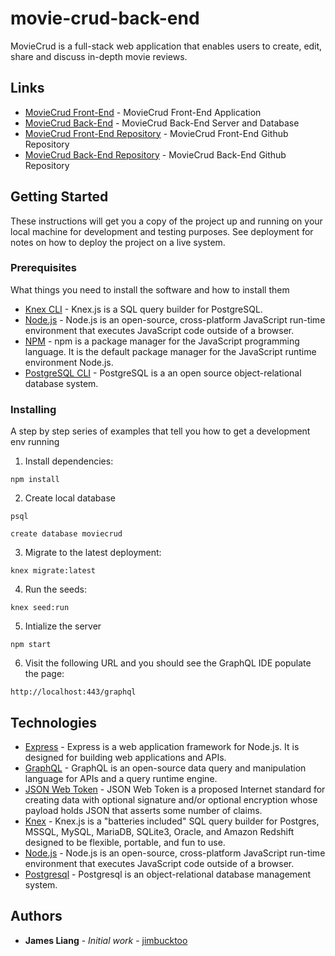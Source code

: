 # movie-crud-back-end

MovieCrud is a full-stack web application that enables users to create, edit, share and discuss in-depth movie reviews.

## Links

* [MovieCrud Front-End](https://mcrud.surge.sh/) - MovieCrud Front-End Application
* [MovieCrud Back-End](https://moviecrud.onrender.com/graphql) - MovieCrud Back-End Server and Database
* [MovieCrud Front-End Repository](https://github.com/jimbucktoo/movie-crud-front-end/) - MovieCrud Front-End Github Repository
* [MovieCrud Back-End Repository](https://github.com/jimbucktoo/movie-crud-back-end/) - MovieCrud Back-End Github Repository

## Getting Started

These instructions will get you a copy of the project up and running on your local machine for development and testing purposes. See deployment for notes on how to deploy the project on a live system.

### Prerequisites

What things you need to install the software and how to install them

* [Knex CLI](https://knexjs.org/) - Knex.js is a SQL query builder for PostgreSQL.
* [Node.js](https://www.nodejs.org/) - Node.js is an open-source, cross-platform JavaScript run-time environment that executes JavaScript code outside of a browser.
* [NPM](https://www.npmjs.com/) - npm is a package manager for the JavaScript programming language. It is the default package manager for the JavaScript runtime environment Node.js.
* [PostgreSQL CLI](https://www.postgresql.org/) - PostgreSQL is a an open source object-relational database system.

### Installing

A step by step series of examples that tell you how to get a development env running

1. Install dependencies:

```
npm install
```

2. Create local database

```
psql

create database moviecrud
```

3. Migrate to the latest deployment:

```
knex migrate:latest
```

4. Run the seeds:

```
knex seed:run
```

5. Intialize the server

```
npm start
```

6. Visit the following URL and you should see the GraphQL IDE populate the page:

```
http://localhost:443/graphql
```

## Technologies

* [Express](https://expressjs.com/) - Express is a web application framework for Node.js. It is designed for building web applications and APIs.
* [GraphQL](https://graphql.org/) - GraphQL is an open-source data query and manipulation language for APIs and a query runtime engine. 
* [JSON Web Token](https://jwt.io/) - JSON Web Token is a proposed Internet standard for creating data with optional signature and/or optional encryption whose payload holds JSON that asserts some number of claims.
* [Knex](https://knexjs.org/) -  Knex.js is a "batteries included" SQL query builder for Postgres, MSSQL, MySQL, MariaDB, SQLite3, Oracle, and Amazon Redshift designed to be flexible, portable, and fun to use.
* [Node.js](https://nodejs.org/en/) - Node.js is an open-source, cross-platform JavaScript run-time environment that executes JavaScript code outside of a browser.
* [Postgresql](https://postgresql.org/) - Postgresql is an object-relational database management system.

## Authors

* **James Liang** - *Initial work* - [jimbucktoo](https://github.com/jimbucktoo/)
